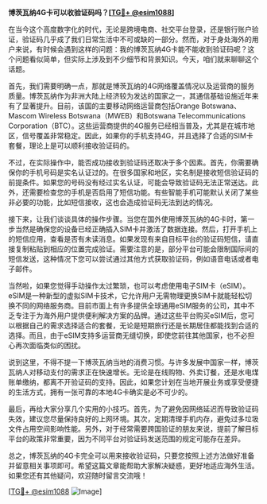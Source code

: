 **博茨瓦纳4G卡可以收验证码吗？[[TG💪+ @esim1088](https://t.me/s/esim1088)]**

在当今这个高度数字化的时代，无论是跨境电商、社交平台登录，还是银行账户验证，验证码几乎成了我们日常生活中不可或缺的一部分。然而，对于身处海外的用户来说，有时候会遇到这样的问题：我的博茨瓦纳4G卡能不能收到验证码呢？这个问题看似简单，但实际上涉及到不少细节和背景知识。今天，咱们就来聊聊这个话题。

首先，我们需要明确一点，那就是博茨瓦纳的4G网络覆盖情况以及运营商的服务质量。博茨瓦纳作为非洲大陆上经济较为发达的国家之一，其通信基础设施近年来有了显著提升。目前，该国的主要移动网络运营商包括Orange Botswana、Mascom Wireless Botswana（MWEB）和Botswana Telecommunications Corporation（BTC）。这些运营商提供的4G服务已经相当普及，尤其是在城市地区，信号覆盖非常稳定。因此，如果你的手机支持4G，并且选择了合适的SIM卡套餐，理论上是可以顺利接收验证码的。

不过，在实际操作中，能否成功接收到验证码还取决于多个因素。首先，你需要确保你的手机号码是实名认证过的。在很多国家和地区，实名制是接收短信验证码的前提条件。如果您的号码没有经过实名认证，可能会导致验证码无法正常送达。此外，还需要检查您的手机是否启用了短信功能。有些智能手机可能默认关闭了某些非必要的功能，比如短信接收，这也会造成验证码无法到达的情况。

接下来，让我们谈谈具体的操作步骤。当您在国外使用博茨瓦纳的4G卡时，第一步当然是确保您的设备已经正确插入SIM卡并激活了数据连接。然后，打开手机上的短信应用，查看是否有未读消息。如果发现有来自目标平台的验证码短信，请直接复制粘贴到相应的位置完成验证。需要注意的是，部分平台可能会限制国际间的短信发送，这种情况下您可以尝试通过其他方式获取验证码，例如语音电话或者电子邮件。

当然啦，如果您觉得手动操作太过繁琐，也可以考虑使用电子SIM卡（eSIM）。eSIM是一种新型的虚拟SIM卡技术，它允许用户无需物理更换SIM卡就能轻松切换不同的网络服务商。目前市面上有许多提供全球通用eSIM服务的公司，其中不乏专注于为海外用户提供便利解决方案的品牌。通过这些平台购买eSIM后，您可以根据自己的需求选择适合的套餐，无论是短期旅行还是长期居住都能找到合适的选择。而且，由于eSIM支持多运营商无缝切换，即使您前往其他国家，也不必担心再次面临类似的困扰。

说到这里，不得不提一下博茨瓦纳当地的消费习惯。与许多发展中国家一样，博茨瓦纳人对移动支付的需求正在快速增长。无论是在线购物、外卖订餐，还是水电煤账单缴纳，都离不开验证码的支持。因此，如果您计划在当地开展业务或享受便捷的生活方式，拥有一张可靠的本地4G卡确实是必不可少的。

最后，再给大家分享几个实用的小技巧。首先，为了避免因网络延迟而导致验证码失效，建议您尽量保持良好的上网环境。其次，定期清理手机内存，避免过多垃圾文件占用空间影响性能。另外，对于经常需要跨国验证的朋友来说，提前了解目标平台的政策非常重要，因为不同平台对验证码发送范围的规定可能存在差异。

总之，博茨瓦纳的4G卡完全可以用来接收验证码，只要您按照上述方法做好准备并留意相关事项即可。希望这篇文章能帮助大家解决疑惑，更好地适应海外生活。如果您还有其他疑问，欢迎随时留言交流哦！

[[TG💪+ @esim1088](https://t.me/s/esim1088) ![Image](https://i.postimg.cc/4NQfJmqS/Snipaste-2025-05-13-00-14-12.png)]